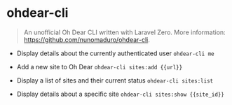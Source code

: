 # ohdear-cli
> An unofficial Oh Dear CLI written with Laravel Zero.
> More information: <https://github.com/nunomaduro/ohdear-cli>.

- Display details about the currently authenticated user
`ohdear-cli me`

- Add a new site to Oh Dear
`ohdear-cli sites:add {{url}}`

- Display a list of sites and their current status
`ohdear-cli sites:list`

- Display details about a specific site
`ohdear-cli sites:show {{site_id}}`

